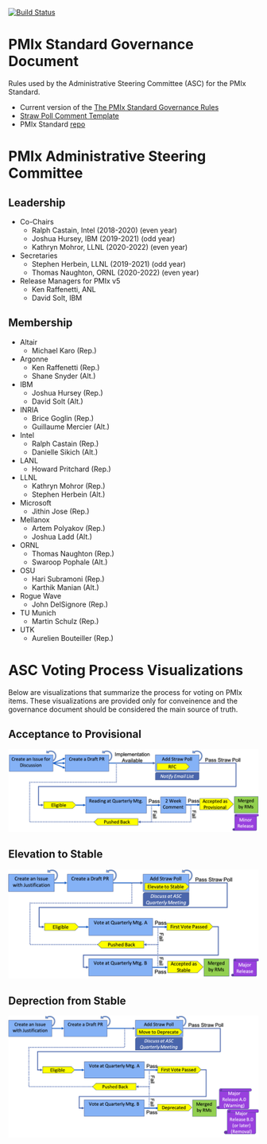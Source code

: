[![Build Status](https://travis-ci.org/pmix/governance.svg?branch=master)](https://travis-ci.org/pmix/governance)

# PMIx Standard Governance Document

Rules used by the Administrative Steering Committee (ASC) for the PMIx Standard.

 * Current version of the [The PMIx Standard Governance Rules](https://github.com/pmix/governance/releases/tag/v1.2)
 * [Straw Poll Comment Template](https://github.com/pmix/governance/blob/master/StrawPollComment.txt)
 * PMIx Standard [repo](https://github.com/pmix/pmix-standard)

# PMIx Administrative Steering Committee

## Leadership

* Co-Chairs
  * Ralph Castain, Intel (2018-2020) (even year)
  * Joshua Hursey, IBM (2019-2021) (odd year)
  * Kathryn Mohror, LLNL (2020-2022) (even year)
* Secretaries
  * Stephen Herbein, LLNL (2019-2021) (odd year)
  * Thomas Naughton, ORNL (2020-2022) (even year)
* Release Managers for PMIx v5
  * Ken Raffenetti, ANL
  * David Solt, IBM

## Membership

* Altair
  * Michael Karo (Rep.)
* Argonne
  * Ken Raffenetti (Rep.)
  * Shane Snyder (Alt.)
* IBM
  * Joshua Hursey (Rep.)
  * David Solt (Alt.)
* INRIA
  * Brice Goglin (Rep.)
  * Guillaume Mercier (Alt.)
* Intel
  * Ralph Castain (Rep.)
  * Danielle Sikich (Alt.)
* LANL
  * Howard Pritchard (Rep.)
* LLNL
  * Kathryn Mohror (Rep.)
  * Stephen Herbein (Alt.)
* Microsoft
  * Jithin Jose (Rep.)
* Mellanox
  * Artem Polyakov (Rep.)
  * Joshua Ladd (Alt.)
* ORNL
  * Thomas Naughton (Rep.)
  * Swaroop Pophale (Alt.)
* OSU
  * Hari Subramoni (Rep.)
  * Karthik Manian (Alt.)
* Rogue Wave
  * John DelSignore (Rep.)
* TU Munich
  * Martin Schulz (Rep.)
* UTK
  * Aurelien Bouteiller (Rep.)

# ASC Voting Process Visualizations

Below are visualizations that summarize the process for voting on PMIx items.
These visualizations are provided only for conveinence and the governance
document should be considered the main source of truth.

## Acceptance to Provisional

![accepting-to-provisional](images/accepting-to-provisional.png)

## Elevation to Stable

![elevating-to-stable](images/elevating-to-stable.png)

## Deprection from Stable

![deprecating-from-stable](images/deprecating-from-stable.png)
